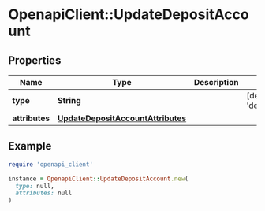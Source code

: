 # OpenapiClient::UpdateDepositAccount

## Properties

| Name | Type | Description | Notes |
| ---- | ---- | ----------- | ----- |
| **type** | **String** |  | [default to &#39;depositAccount&#39;] |
| **attributes** | [**UpdateDepositAccountAttributes**](UpdateDepositAccountAttributes.md) |  |  |

## Example

```ruby
require 'openapi_client'

instance = OpenapiClient::UpdateDepositAccount.new(
  type: null,
  attributes: null
)
```

